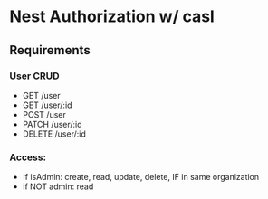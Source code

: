 # Nest Authorization w/ casl

## Requirements

### User CRUD

- GET /user
- GET /user/:id
- POST /user
- PATCH /user/:id
- DELETE /user/:id

### Access:

- If isAdmin: create, read, update, delete, IF in same organization
- if NOT admin: read

